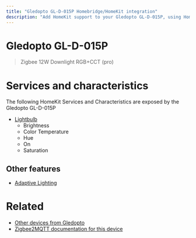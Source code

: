 ```yaml
---
title: "Gledopto GL-D-015P Homebridge/HomeKit integration"
description: "Add HomeKit support to your Gledopto GL-D-015P, using Homebridge, Zigbee2MQTT and homebridge-z2m."
---
```

<!---
This file has been GENERATED using src/docgen/docgen.ts
DO NOT EDIT THIS FILE MANUALLY!
-->
# Gledopto GL-D-015P
> Zigbee 12W Downlight RGB+CCT (pro)


# Services and characteristics
The following HomeKit Services and Characteristics are exposed by
the Gledopto GL-D-015P

* [Lightbulb](../../light.md)
  * Brightness
  * Color Temperature
  * Hue
  * On
  * Saturation

## Other features
* [Adaptive Lighting](../../light.md)

# Related
* [Other devices from Gledopto](../index.md#gledopto)
* [Zigbee2MQTT documentation for this device](https://www.zigbee2mqtt.io/devices/GL-D-015P.html)